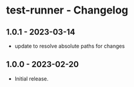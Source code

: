 # test-runner - Changelog

## 1.0.1 - 2023-03-14

- update to resolve absolute paths for changes

## 1.0.0 - 2023-02-20

- Initial release.
